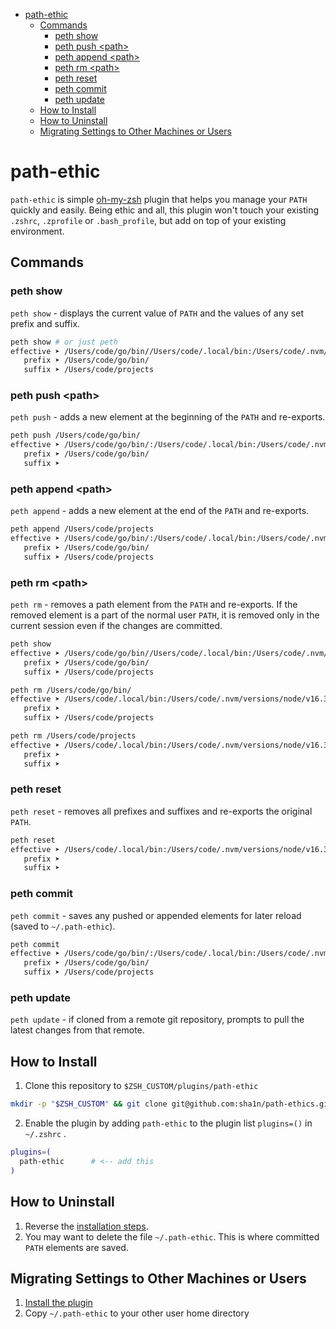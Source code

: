 - [path-ethic](#path-ethic)
  - [Commands](#commands)
    - [peth show](#peth-show)
    - [peth push \<path\>](#peth-push-path)
    - [peth append \<path\>](#peth-append-path)
    - [peth rm \<path\>](#peth-rm-path)
    - [peth reset](#peth-reset)
    - [peth commit](#peth-commit)
    - [peth update](#peth-update)
  - [How to Install](#how-to-install)
  - [How to Uninstall](#how-to-uninstall)
  - [Migrating Settings to Other Machines or Users](#migrating-settings-to-other-machines-or-users)

# path-ethic
`path-ethic` is simple [oh-my-zsh](https://github.com/ohmyzsh/ohmyzsh) plugin that helps you manage your `PATH` quickly and easily. Being ethic and all, this plugin won't touch your existing `.zshrc`, `.zprofile` or `.bash_profile`, but add on top of your existing environment.


## Commands
### peth show
`peth show`   - displays the current value of `PATH` and the values of any set prefix and suffix.

```bash
peth show # or just peth
effective ➤ /Users/code/go/bin//Users/code/.local/bin:/Users/code/.nvm/versions/node/v16.3.0/bin:/usr/local/bin:/usr/bin:/bin:/usr/sbin:/sbin/Users/code/projects
   prefix ➤ /Users/code/go/bin/
   suffix ➤ /Users/code/projects
```

### peth push \<path\>
`peth push`   - adds a new element at the beginning of the `PATH` and re-exports.

```bash
peth push /Users/code/go/bin/
effective ➤ /Users/code/go/bin/:/Users/code/.local/bin:/Users/code/.nvm/versions/node/v16.3.0/bin:/usr/local/bin:/usr/bin:/bin:/usr/sbin:/sbin
   prefix ➤ /Users/code/go/bin/
   suffix ➤
```

### peth append \<path\>
`peth append` - adds a new element at the end of the `PATH` and re-exports.
 
```bash
peth append /Users/code/projects
effective ➤ /Users/code/go/bin/:/Users/code/.local/bin:/Users/code/.nvm/versions/node/v16.3.0/bin:/usr/local/bin:/usr/bin:/bin:/usr/sbin:/sbin:/Users/code/projects
   prefix ➤ /Users/code/go/bin/
   suffix ➤ /Users/code/projects
```

### peth rm \<path\>
`peth rm` - removes a path element from the `PATH` and re-exports. If the removed element is a part of the normal user `PATH`, it is removed only in the current session even if the changes are committed.
```bash
peth show
effective ➤ /Users/code/go/bin//Users/code/.local/bin:/Users/code/.nvm/versions/node/v16.3.0/bin:/usr/local/bin:/usr/bin:/bin:/usr/sbin:/sbin/Users/code/projects
   prefix ➤ /Users/code/go/bin/
   suffix ➤ /Users/code/projects

peth rm /Users/code/go/bin/
effective ➤ /Users/code/.local/bin:/Users/code/.nvm/versions/node/v16.3.0/bin:/usr/local/bin:/usr/bin:/bin:/usr/sbin:/sbin:/Users/code/projects
   prefix ➤
   suffix ➤ /Users/code/projects

peth rm /Users/code/projects
effective ➤ /Users/code/.local/bin:/Users/code/.nvm/versions/node/v16.3.0/bin:/usr/local/bin:/usr/bin:/bin:/usr/sbin:/sbin
   prefix ➤
   suffix ➤
```

### peth reset
`peth reset` - removes all prefixes and suffixes and re-exports the original `PATH`.

```bash
peth reset
effective ➤ /Users/code/.local/bin:/Users/code/.nvm/versions/node/v16.3.0/bin:/usr/local/bin:/usr/bin:/bin:/usr/sbin:/sbin
   prefix ➤ 
   suffix ➤ 
```

### peth commit 
`peth commit` - saves any pushed or appended elements for later reload (saved to `~/.path-ethic`).

```bash
peth commit
effective ➤ /Users/code/go/bin/:/Users/code/.local/bin:/Users/code/.nvm/versions/node/v16.3.0/bin:/usr/local/bin:/usr/bin:/bin:/usr/sbin:/sbin:/Users/code/projects
   prefix ➤ /Users/code/go/bin/
   suffix ➤ /Users/code/projects
```

### peth update
`peth update` - if cloned from a remote git repository, prompts to pull the latest changes from that remote.


## How to Install
1. Clone this repository to `$ZSH_CUSTOM/plugins/path-ethic`
```bash
mkdir -p "$ZSH_CUSTOM" && git clone git@github.com:sha1n/path-ethics.git "$ZSH_CUSTOM/plugins/path-ethic"
```
2. Enable the plugin by adding `path-ethic` to the plugin list `plugins=()` in `~/.zshrc` .
```bash 
plugins=(
  path-ethic      # <-- add this
)
```

## How to Uninstall
1. Reverse the [installation steps](#how-to-install).
2. You may want to delete the file `~/.path-ethic`. This is where committed `PATH` elements are saved.

## Migrating Settings to Other Machines or Users
1. [Install the plugin](#how-to-install)
2. Copy `~/.path-ethic` to your other user home directory
